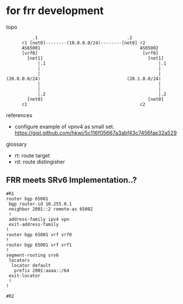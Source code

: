 
# for frr development

topo
```
          .1                                  .2
      r1 [net0]--------(10.0.0.0/24)--------[net0] r2
	  AS65001                                      AS65002
	  [vrf0]                                        [vrf0]
		[net1]                                        [net1]
			|.1                                           |.1
			|                                             |
			|                                             |
(20.0.0.0/24)                                 (20.1.0.0/24)
			|                                             |
			|                                             |
			|.2                                           |.2
		[net0]                                        [net0]
      c1                                           c2
```

references
- configure example of vpnv4 as small set.
  https://gist.github.com/hkwi/5c116f05667a3abf43c7456fae32a529

glossary
- rt: route target
- rd: route distingisher

## FRR meets SRv6 Implementation..?

```
#R1
router bgp 65001
 bgp router-id 10.255.0.1
 neighbor 2001::2 remote-as 65002
 !
 address-family ipv4 vpn
 exit-address-family
!
router bgp 65001 vrf vrf0
!
router bgp 65001 vrf vrf1
!
segment-routing srv6
 locators
  locator default
   prefix 2001:aaaa::/64
 exit-locator
 !
!

#R2
```
